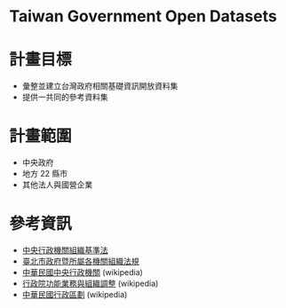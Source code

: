 # Taiwan Government Open Datasets

# 計畫目標
- 彙整並建立台灣政府相關基礎資訊開放資料集
- 提供一共同的參考資料集

# 計畫範圍

- 中央政府
- 地方 22 縣市
- 其他法人與國營企業

# 參考資訊
- [中央行政機關組織基準法](http://law.moj.gov.tw/LawClass/LawAll.aspx?PCode=A0010036)
- [臺北市政府暨所屬各機關組織法規](http://dop.gov.taipei/ct.asp?xItem=60169&CtNode=6090&mp=113001)
- [中華民國中央行政機關](https://www.wikiwand.com/zh-tw/中華民國中央行政機關) (wikipedia)
- [行政院功能業務與組織調整](https://www.wikiwand.com/zh-tw/行政院功能業務與組織調整) (wikipedia)
- [中華民國行政區劃](https://www.wikiwand.com/zh-tw/中華民國行政區劃#/.E8.A1.8C.E6.94.BF.E5.8D.80.E5.8A.83) (wikipedia)
